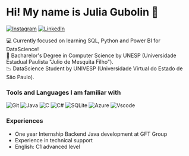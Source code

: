 # Hi! My name is Julia Gubolin 👩

[![Instagram](https://img.shields.io/badge/Instagram-E4405F?style=for-the-badge&logo=instagram&logoColor=white)](https://www.instagram.com/juuuuujs/) [![LinkedIn](https://img.shields.io/badge/LinkedIn-0077B5?style=for-the-badge&logo=linkedin&logoColor=white)](www.linkedin.com/in/julia-rodrigues-gubolin)

:computer: Currently focused on learning SQL, Python and Power BI for DataScience! <br>
:blue_book: Bacharelor's Degree in Computer Science by UNESP (Universidade Estadual Paulista "Julio de Mesquita Filho"). <br>
:chart_with_downwards_trend: DataScience Student by UNIVESP (Universidade Virtual do Estado de São Paulo). <br>

<!--![Julia's GitHub stats](https://github-readme-stats.vercel.app/api?username=JuliarGubolin&show_icons=true&theme=dracula)-->

<!--<img height="180em" src="https://github-readme-stats.vercel.app/api/top-langs/?username=JuliarGubolin&layout=compact&langs_count=6&theme=dracula"/>-->

### Tools and Languages I am familiar with

![Git](https://img.shields.io/badge/GIT-E44C30?style=for-the-badge&logo=git&logoColor=white)
![Java](https://img.shields.io/badge/java-%23ED8B00.svg?style=for-the-badge&logo=openjdk&logoColor=white)
![C](https://img.shields.io/badge/C-00599C?style=for-the-badge&logo=c&logoColor=white)
![C#](https://img.shields.io/badge/C%23-239120?style=for-the-badge&logo=c-sharp&logoColor=white)
![SQLite](https://img.shields.io/badge/SQLite-000?style=for-the-badge&logo=sqlite&logoColor=07405E)
![Azure](https://img.shields.io/badge/Azure-blue?style=for-the-badge&logo=microsoft%20azure&logoColor=blue&labelColor=FFFFFF&link=https%3A%2F%2Fimages.app.goo.gl%2FK7PN1jYJd57x4q7A8)
![Vscode](https://img.shields.io/badge/Vscode-007ACC?style=for-the-badge&logo=visual-studio-code&logoColor=white)

  ### Experiences
  - One year Internship Backend Java development at GFT Group
  - Experience in technical support
  - English: C1 advanced level
